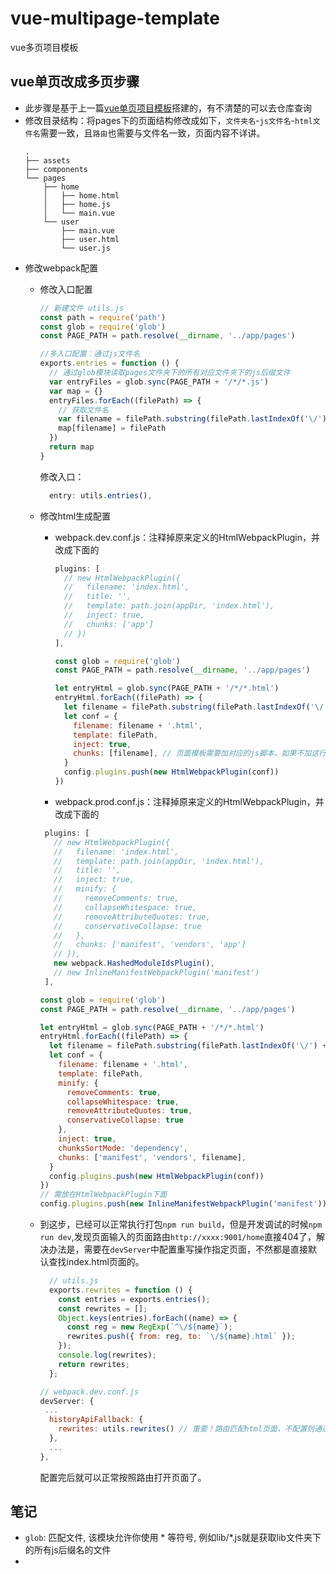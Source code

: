 # vue-multipage-template
vue多页项目模板

## vue单页改成多页步骤
- 此步骤是基于上一篇[vue单页项目模板](https://github.com/xurna/vue-template)搭建的，有不清楚的可以去仓库查询
- 修改目录结构：将pages下的页面结构修改成如下，`文件夹名`-`js文件名`-`html文件名`需要一致，且`路由`也需要与文件名一致，页面内容不详讲。
  ```
  .
  ├── assets
  ├── components
  └── pages
      ├── home
      │   ├── home.html
      │   ├── home.js
      │   └── main.vue
      └── user
          ├── main.vue
          ├── user.html
          └── user.js
  ```
- 修改webpack配置
  - 修改入口配置
    ```js
    // 新建文件 utils.js
    const path = require('path')
    const glob = require('glob')
    const PAGE_PATH = path.resolve(__dirname, '../app/pages')

    //多入口配置：通过js文件名
    exports.entries = function () {
      // 通过glob模块读取pages文件夹下的所有对应文件夹下的js后缀文件
      var entryFiles = glob.sync(PAGE_PATH + '/*/*.js')
      var map = {}
      entryFiles.forEach((filePath) => {
        // 获取文件名
        var filename = filePath.substring(filePath.lastIndexOf('\/') + 1, filePath.lastIndexOf('.'))
        map[filename] = filePath
      })
      return map
    }
    ```
    修改入口：
    ```js
      entry: utils.entries(),
    ```
    
  - 修改html生成配置
    - webpack.dev.conf.js：注释掉原来定义的HtmlWebpackPlugin，并改成下面的
      ```js
      plugins: [
        // new HtmlWebpackPlugin({
        //   filename: 'index.html',
        //   title: '',
        //   template: path.join(appDir, 'index.html'),
        //   inject: true,
        //   chunks: ['app']
        // })
      ],
      ```
      ```js
      const glob = require('glob')
      const PAGE_PATH = path.resolve(__dirname, '../app/pages')

      let entryHtml = glob.sync(PAGE_PATH + '/*/*.html')
      entryHtml.forEach((filePath) => {
        let filename = filePath.substring(filePath.lastIndexOf('\/') + 1, filePath.lastIndexOf('.'))
        let conf = {
          filename: filename + '.html',
          template: filePath,
          inject: true,
          chunks: [filename], // 页面模板需要加对应的js脚本，如果不加这行则每个页面都会引入所有的js脚本
        }
        config.plugins.push(new HtmlWebpackPlugin(conf))
      })
      ```
    - webpack.prod.conf.js：注释掉原来定义的HtmlWebpackPlugin，并改成下面的
     ```js
      plugins: [
        // new HtmlWebpackPlugin({
        //   filename: 'index.html', 
        //   template: path.join(appDir, 'index.html'),
        //   title: '',
        //   inject: true,
        //   minify: {
        //     removeComments: true,
        //     collapseWhitespace: true,
        //     removeAttributeQuotes: true,
        //     conservativeCollapse: true
        //   },
        //   chunks: ['manifest', 'vendors', 'app']
        // }),
        new webpack.HashedModuleIdsPlugin(),
        // new InlineManifestWebpackPlugin('manifest') 
      ],
      ```
      ```js
      const glob = require('glob')
      const PAGE_PATH = path.resolve(__dirname, '../app/pages')

      let entryHtml = glob.sync(PAGE_PATH + '/*/*.html')
      entryHtml.forEach((filePath) => {
        let filename = filePath.substring(filePath.lastIndexOf('\/') + 1, filePath.lastIndexOf('.'))
        let conf = {
          filename: filename + '.html', 
          template: filePath,
          minify: {
            removeComments: true,
            collapseWhitespace: true,
            removeAttributeQuotes: true,
            conservativeCollapse: true
          },
          inject: true,
          chunksSortMode: 'dependency',
          chunks: ['manifest', 'vendors', filename],
        }
        config.plugins.push(new HtmlWebpackPlugin(conf))
      })
      // 需放在HtmlWebpackPlugin下面
      config.plugins.push(new InlineManifestWebpackPlugin('manifest'))
      ```
  - 到这步，已经可以正常执行打包`npm run build`，但是开发调试的时候`npm run dev`,发现页面输入的页面路由`http://xxxx:9001/home`直接404了，解决办法是，需要在`devServer`中配置重写操作指定页面，不然都是直接默认查找index.html页面的。
    ```js
      // utils.js
      exports.rewrites = function () {
        const entries = exports.entries();
        const rewrites = [];
        Object.keys(entries).forEach((name) => {
          const reg = new RegExp(`^\/${name}`);
          rewrites.push({ from: reg, to: `\/${name}.html` });
        });
        console.log(rewrites);
        return rewrites;
      };
    ```
    ```js
    // webpack.dev.conf.js
    devServer: {
     ...
      historyApiFallback: {
        rewrites: utils.rewrites() // 重要！路由匹配html页面，不配置则通过路由找不到页面
      }, 
      ...
    },

    ```
    配置完后就可以正常按照路由打开页面了。


## 笔记
- `glob`: 匹配文件, 该模块允许你使用 * 等符号, 例如lib/*.js就是获取lib文件夹下的所有js后缀名的文件
- 